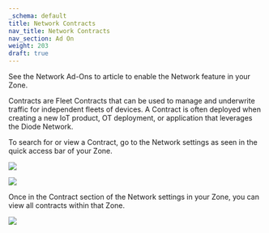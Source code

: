 ```yaml
---
_schema: default
title: Network Contracts
nav_title: Network Contracts
nav_section: Ad On
weight: 203
draft: true
---
```

See the Network Ad-Ons to article to enable the Network feature in your Zone.

Contracts are Fleet Contracts that can be used to manage and underwrite traffic for independent fleets of devices. A Contract is often deployed when creating a new IoT product, OT deployment, or application that leverages the Diode Network.

To search for or view a Contract, go to the Network settings as seen in the quick access bar of your Zone.

![](/uploads/screenshot-2024-11-07-at-8-47-52-pm.png)

![](/uploads/screenshot-2024-11-07-at-9-05-05-pm.png)

Once in the Contract section of the Network settings in your Zone, you can view all contracts within that Zone.

![](/uploads/screenshot-2024-11-07-at-9-07-32-pm.png)